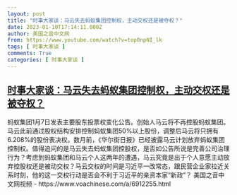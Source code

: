 ```yaml
---
layout: post
title: "时事大家谈：马云失去蚂蚁集团控制权，主动交权还是被夺权？"
date: 2023-01-10T17:14:11.000Z
author: 美国之音中文网
from: https://www.youtube.com/watch?v=top0npNI_lk
tags: [ 时事大家谈 ]
comments: True
categories: [ 时事大家谈 ]
---
```

<!--1673370851000-->
[时事大家谈：马云失去蚂蚁集团控制权，主动交权还是被夺权？](https://www.youtube.com/watch?v=top0npNI_lk)
------

<div>
蚂蚁集团1月7日发表主要股东投票权变化公告。创始人马云将不再控股蚂蚁集团。马云此前通过股权结构安排控制蚂蚁集团50%以上股份，调整后马云将只拥有6.208%的股份表决权。数月前，《华尔街日报》已经披露马云计划放弃蚂蚁集团控制权。值得追问的是马云失去蚂蚁集团控股权，是否如公告所说是完善公司治理行为？考虑到蚂蚁集团和马云个人这两年的遭遇，马云究竟是出于个人意愿主动放弃控股权还是被动交权？马云交权的时间是习近平一改常态，跟民营企业家拉近关系时刻，他的这一交权行动是否会不利于习近平的亲资本家“新政”？ 美国之音中文网视频 - https://www.voachinese.com/a/6912255.html
</div>
